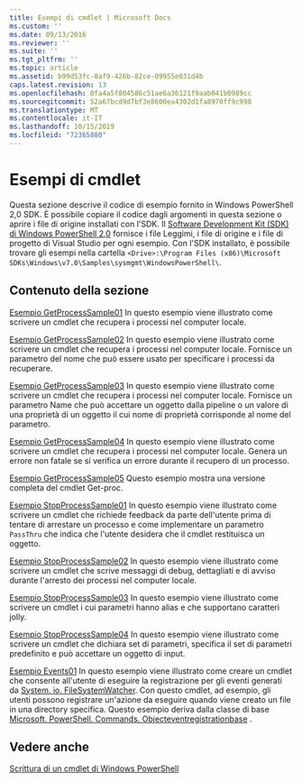 ```yaml
---
title: Esempi di cmdlet | Microsoft Docs
ms.custom: ''
ms.date: 09/13/2016
ms.reviewer: ''
ms.suite: ''
ms.tgt_pltfrm: ''
ms.topic: article
ms.assetid: b99d53fc-0af9-426b-82ce-09955e031d4b
caps.latest.revision: 13
ms.openlocfilehash: 0fa4a5f804586c51ae6a36121f9aab041b0989cc
ms.sourcegitcommit: 52a67bcd9d7bf3e8600ea4302d1fa8970ff9c998
ms.translationtype: MT
ms.contentlocale: it-IT
ms.lasthandoff: 10/15/2019
ms.locfileid: "72365880"
---
```

# <a name="cmdlet-samples"></a>Esempi di cmdlet

Questa sezione descrive il codice di esempio fornito in Windows PowerShell 2,0 SDK. È possibile copiare il codice dagli argomenti in questa sezione o aprire i file di origine installati con l'SDK. Il [Software Development Kit (SDK) di Windows PowerShell 2,0](https://www.microsoft.com/en-us/download/details.aspx?id=2560) fornisce i file Leggimi, i file di origine e i file di progetto di Visual Studio per ogni esempio. Con l'SDK installato, è possibile trovare gli esempi nella cartella `<Drive>:\Program Files (x86)\Microsoft SDKs\Windows\v7.0\Samples\sysmgmt\WindowsPowerShell\`.

## <a name="in-this-section"></a>Contenuto della sezione

[Esempio GetProcessSample01](./getprocesssample01-sample.md) In questo esempio viene illustrato come scrivere un cmdlet che recupera i processi nel computer locale.

[Esempio GetProcessSample02](./getprocesssample02-sample.md) In questo esempio viene illustrato come scrivere un cmdlet che recupera i processi nel computer locale. Fornisce un parametro del nome che può essere usato per specificare i processi da recuperare.

[Esempio GetProcessSample03](./getprocesssample03-sample.md) In questo esempio viene illustrato come scrivere un cmdlet che recupera i processi nel computer locale. Fornisce un parametro Name che può accettare un oggetto dalla pipeline o un valore di una proprietà di un oggetto il cui nome di proprietà corrisponde al nome del parametro.

[Esempio GetProcessSample04](./getprocesssample04-sample.md) In questo esempio viene illustrato come scrivere un cmdlet che recupera i processi nel computer locale. Genera un errore non fatale se si verifica un errore durante il recupero di un processo.

[Esempio GetProcessSample05](./getprocesssample05-sample.md) Questo esempio mostra una versione completa del cmdlet Get-proc.

[Esempio StopProcessSample01](./stopprocesssample01-sample.md) In questo esempio viene illustrato come scrivere un cmdlet che richiede feedback da parte dell'utente prima di tentare di arrestare un processo e come implementare un parametro `PassThru` che indica che l'utente desidera che il cmdlet restituisca un oggetto.

[Esempio StopProcessSample02](./stopprocesssample02-sample.md) In questo esempio viene illustrato come scrivere un cmdlet che scrive messaggi di debug, dettagliati e di avviso durante l'arresto dei processi nel computer locale.

[Esempio StopProcessSample03](./stopprocesssample03-sample.md) In questo esempio viene illustrato come scrivere un cmdlet i cui parametri hanno alias e che supportano caratteri jolly.

[Esempio StopProcessSample04](./stopprocesssample04-sample.md) In questo esempio viene illustrato come scrivere un cmdlet che dichiara set di parametri, specifica il set di parametri predefinito e può accettare un oggetto di input.

[Esempio Events01](./events01-sample.md) In questo esempio viene illustrato come creare un cmdlet che consente all'utente di eseguire la registrazione per gli eventi generati da [System. io. FileSystemWatcher](/dotnet/api/System.IO.FileSystemWatcher). Con questo cmdlet, ad esempio, gli utenti possono registrare un'azione da eseguire quando viene creato un file in una directory specifica. Questo esempio deriva dalla classe di base [Microsoft. PowerShell. Commands. Objecteventregistrationbase](/dotnet/api/Microsoft.PowerShell.Commands.ObjectEventRegistrationBase) .

## <a name="see-also"></a>Vedere anche

[Scrittura di un cmdlet di Windows PowerShell](./writing-a-windows-powershell-cmdlet.md)
